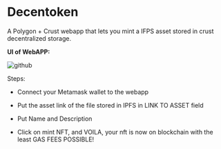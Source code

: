 
# **Decentoken**

A Polygon + Crust webapp that lets you mint a IFPS asset stored in crust decentralized storage. 

**UI of WebAPP:**

![github](https://user-images.githubusercontent.com/39441413/162879709-810575ce-7164-4d81-9aab-4d0113043674.jpeg)

Steps:

* Connect your Metamask wallet to the webapp

* Put the asset link of the file stored in IPFS in LINK TO ASSET field

* Put Name and Description

* Click on mint NFT, and VOILA, your nft is now on blockchain with the least GAS FEES POSSIBLE!




